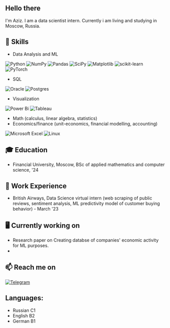 ##  Hello there

I'm Aziz. I am a data scientist intern. Currently i am living and studying in Moscow, Russia.


## 🔧 Skills
- Data Analysis and ML

![Python](https://img.shields.io/badge/python-3670A0?style=for-the-badge&logo=python&logoColor=ffdd54) 
![NumPy](https://img.shields.io/badge/numpy-%23013243.svg?style=for-the-badge&logo=numpy&logoColor=white) ![Pandas](https://img.shields.io/badge/pandas-%23150458.svg?style=for-the-badge&logo=pandas&logoColor=white) ![SciPy](https://img.shields.io/badge/SciPy-%230C55A5.svg?style=for-the-badge&logo=scipy&logoColor=%white) ![Matplotlib](https://img.shields.io/badge/Matplotlib-%23ffffff.svg?style=for-the-badge&logo=Matplotlib&logoColor=black) ![scikit-learn](https://img.shields.io/badge/scikit--learn-%23F7931E.svg?style=for-the-badge&logo=scikit-learn&logoColor=white) ![PyTorch](https://img.shields.io/badge/PyTorch-%23EE4C2C.svg?style=for-the-badge&logo=PyTorch&logoColor=white)

- SQL

![Oracle](https://img.shields.io/badge/Oracle-F80000?style=for-the-badge&logo=oracle&logoColor=white) ![Postgres](https://img.shields.io/badge/postgres-%23316192.svg?style=for-the-badge&logo=postgresql&logoColor=white)

- Visualization

![Power Bi](https://img.shields.io/badge/power_bi-F2C811?style=for-the-badge&logo=powerbi&logoColor=black) ![Tableau](https://img.shields.io/badge/Tableau-E97627?style=for-the-badge&logo=Tableau&logoColor=white)

- Math (calculus, linear algebra, statistics) 
- Economics/finance (unit-economics, financial modelling, accounting) 

![Microsoft Excel](https://img.shields.io/badge/Microsoft_Excel-217346?style=for-the-badge&logo=microsoft-excel&logoColor=white) ![Linux](https://img.shields.io/badge/Linux-FCC624?style=for-the-badge&logo=linux&logoColor=black)

## 🎓  Education
- Financial University, Moscow, BSc of applied mathematics and computer science, '24

## 💼 Work Experience
- British Airways, Data Science virtual intern (web scraping of public reviews, sentiment analysis, ML predictivity model of customer buying behavior) - March '23

## 🖥️ Currently working on
- Research paper on Creating databse of companies' economic activity for ML purposes.
- 
## 📫 Reach me on
[![Telegram](https://img.shields.io/badge/Telegram-2CA5E0?style=for-the-badge&logo=telegram&logoColor=white)](https://t.me/aziz_mdj)


## Languages:
- Russian C1
- English B2
- German B1

